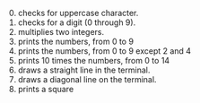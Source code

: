 0. checks for uppercase character.
1. checks for a digit (0 through 9).
2. multiplies two integers.
3. prints the numbers, from 0 to 9
4. prints the numbers, from 0 to 9 except 2 and 4
5. prints 10 times the numbers, from 0 to 14
6. draws a straight line in the terminal.
7. draws a diagonal line on the terminal.
8. prints a square
